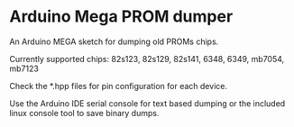 # Arduino Mega PROM dumper
An Arduino MEGA sketch for dumping old PROMs chips.


Currently supported chips:
82s123, 82s129, 82s141, 6348, 6349, mb7054, mb7123


Check the *.hpp files for pin configuration for each device.


Use the Arduino IDE serial console for text based dumping or the included linux console tool to save binary dumps.
